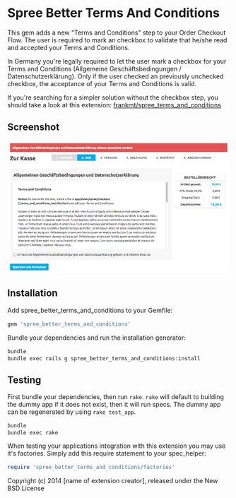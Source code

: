 Spree Better Terms And Conditions
=============================

This gem adds a new "Terms and Conditions" step to your Order Checkout Flow. The user is required to mark an checkbox to validate that he/she read and accepted your Terms and Conditions.

In Germany you're legally required to let the user mark a checkbox for your Terms and Conditions (Allgemeine Geschäftsbedingungen / Datenschutzerklärung). Only if the user checked an previously unchecked checkbox, the acceptance of your Terms and Conditions is valid.

If you're searching for a simpler solution without the checkbox step, you should take a look at this extension: [frankmt/spree_terms_and_conditions](https://github.com/frankmt/spree_terms_and_conditions)

Screenshot
------------
![Spree Better Terms And Conditions](screenshot.png "Terms and Conditions Step")


Installation
------------

Add spree_better_terms_and_conditions to your Gemfile:

```ruby
gem 'spree_better_terms_and_conditions'
```

Bundle your dependencies and run the installation generator:

```shell
bundle
bundle exec rails g spree_better_terms_and_conditions:install
```

Testing
-------

First bundle your dependencies, then run `rake`. `rake` will default to building the dummy app if it does not exist, then it will run specs. The dummy app can be regenerated by using `rake test_app`.

```shell
bundle
bundle exec rake
```

When testing your applications integration with this extension you may use it's factories.
Simply add this require statement to your spec_helper:

```ruby
require 'spree_better_terms_and_conditions/factories'
```

Copyright (c) 2014 [name of extension creator], released under the New BSD License

